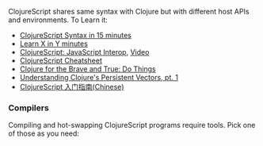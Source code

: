 ClojureScript shares same syntax with Clojure but with different host APIs and environments. To Learn it:

* [ClojureScript Syntax in 15 minutes](https://github.com/shaunlebron/ClojureScript-Syntax-in-15-minutes)
* [Learn X in Y minutes](https://learnxinyminutes.com/docs/clojure/)
* [ClojureScript: JavaScript Interop](http://www.spacjer.com/blog/2014/09/12/clojurescript-javascript-interop/), [Video](https://lambdaisland.com/episodes/clojurescript-interop)
* [ClojureScript Cheatsheet](http://cljs.info/cheatsheet/)
* [Clojure for the Brave and True: Do Things](https://www.braveclojure.com/do-things/)
* [Understanding Clojure's Persistent Vectors, pt. 1](https://hypirion.com/musings/understanding-persistent-vector-pt-1)
* [ClojureScript 入门指南(Chinese)](http://cljs-book.clj.im/)

### Compilers

Compiling and hot-swapping ClojureScript programs require tools. Pick one of those as you need:
